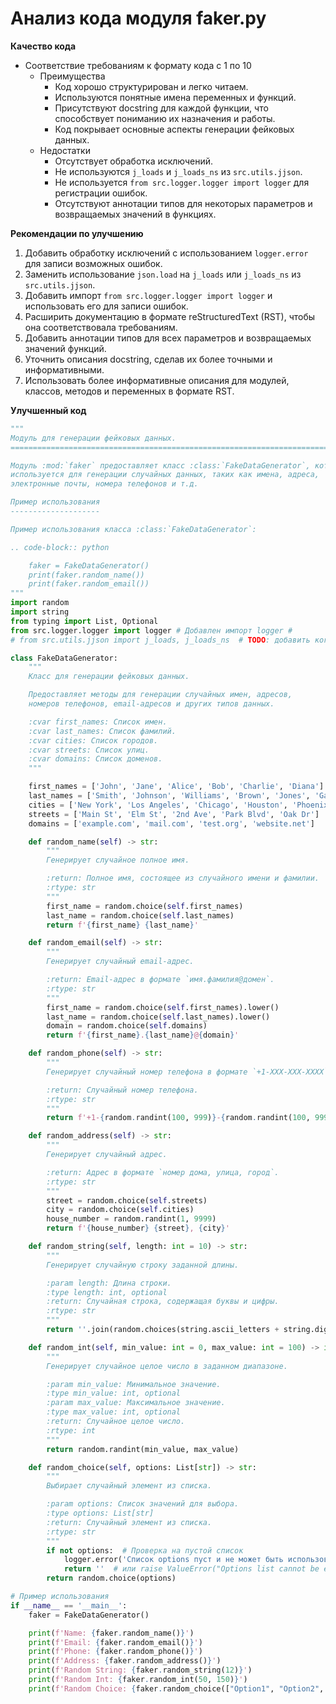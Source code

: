 # Анализ кода модуля faker.py

**Качество кода**
-  Соответствие требованиям к формату кода с 1 по 10
    -  Преимущества
        - Код хорошо структурирован и легко читаем.
        - Используются понятные имена переменных и функций.
        - Присутствуют docstring для каждой функции, что способствует пониманию их назначения и работы.
        - Код покрывает основные аспекты генерации фейковых данных.
    -  Недостатки
        - Отсутствует обработка исключений.
        - Не используются `j_loads` и `j_loads_ns` из `src.utils.jjson`.
        - Не используется `from src.logger.logger import logger` для регистрации ошибок.
        - Отсутствуют аннотации типов для некоторых параметров и возвращаемых значений в функциях.

**Рекомендации по улучшению**
1. Добавить обработку исключений с использованием `logger.error` для записи возможных ошибок.
2. Заменить использование `json.load` на `j_loads` или `j_loads_ns` из `src.utils.jjson`.
3. Добавить импорт `from src.logger.logger import logger` и использовать его для записи ошибок.
4. Расширить документацию в формате reStructuredText (RST), чтобы она соответствовала требованиям.
5. Добавить аннотации типов для всех параметров и возвращаемых значений функций.
6.  Уточнить описания docstring, сделав их более точными и информативными.
7.  Использовать более информативные описания для модулей, классов, методов и переменных в формате RST.

**Улучшенный код**
```python
"""
Модуль для генерации фейковых данных.
=========================================================================================

Модуль :mod:`faker` предоставляет класс :class:`FakeDataGenerator`, который
используется для генерации случайных данных, таких как имена, адреса,
электронные почты, номера телефонов и т.д.

Пример использования
--------------------

Пример использования класса :class:`FakeDataGenerator`:

.. code-block:: python

    faker = FakeDataGenerator()
    print(faker.random_name())
    print(faker.random_email())
"""
import random
import string
from typing import List, Optional
from src.logger.logger import logger # Добавлен импорт logger #
# from src.utils.jjson import j_loads, j_loads_ns  # TODO: добавить когда будет использоваться

class FakeDataGenerator:
    """
    Класс для генерации фейковых данных.

    Предоставляет методы для генерации случайных имен, адресов,
    номеров телефонов, email-адресов и других типов данных.

    :cvar first_names: Список имен.
    :cvar last_names: Список фамилий.
    :cvar cities: Список городов.
    :cvar streets: Список улиц.
    :cvar domains: Список доменов.
    """

    first_names = ['John', 'Jane', 'Alice', 'Bob', 'Charlie', 'Diana']
    last_names = ['Smith', 'Johnson', 'Williams', 'Brown', 'Jones', 'Garcia']
    cities = ['New York', 'Los Angeles', 'Chicago', 'Houston', 'Phoenix']
    streets = ['Main St', 'Elm St', '2nd Ave', 'Park Blvd', 'Oak Dr']
    domains = ['example.com', 'mail.com', 'test.org', 'website.net']

    def random_name(self) -> str:
        """
        Генерирует случайное полное имя.

        :return: Полное имя, состоящее из случайного имени и фамилии.
        :rtype: str
        """
        first_name = random.choice(self.first_names)
        last_name = random.choice(self.last_names)
        return f'{first_name} {last_name}'

    def random_email(self) -> str:
        """
        Генерирует случайный email-адрес.

        :return: Email-адрес в формате `имя.фамилия@домен`.
        :rtype: str
        """
        first_name = random.choice(self.first_names).lower()
        last_name = random.choice(self.last_names).lower()
        domain = random.choice(self.domains)
        return f'{first_name}.{last_name}@{domain}'

    def random_phone(self) -> str:
        """
        Генерирует случайный номер телефона в формате `+1-XXX-XXX-XXXX`.

        :return: Случайный номер телефона.
        :rtype: str
        """
        return f'+1-{random.randint(100, 999)}-{random.randint(100, 999)}-{random.randint(1000, 9999)}'

    def random_address(self) -> str:
        """
        Генерирует случайный адрес.

        :return: Адрес в формате `номер дома, улица, город`.
        :rtype: str
        """
        street = random.choice(self.streets)
        city = random.choice(self.cities)
        house_number = random.randint(1, 9999)
        return f'{house_number} {street}, {city}'

    def random_string(self, length: int = 10) -> str:
        """
        Генерирует случайную строку заданной длины.

        :param length: Длина строки.
        :type length: int, optional
        :return: Случайная строка, содержащая буквы и цифры.
        :rtype: str
        """
        return ''.join(random.choices(string.ascii_letters + string.digits, k=length))

    def random_int(self, min_value: int = 0, max_value: int = 100) -> int:
        """
        Генерирует случайное целое число в заданном диапазоне.

        :param min_value: Минимальное значение.
        :type min_value: int, optional
        :param max_value: Максимальное значение.
        :type max_value: int, optional
        :return: Случайное целое число.
        :rtype: int
        """
        return random.randint(min_value, max_value)

    def random_choice(self, options: List[str]) -> str:
        """
        Выбирает случайный элемент из списка.

        :param options: Список значений для выбора.
        :type options: List[str]
        :return: Случайный элемент из списка.
        :rtype: str
        """
        if not options:  # Проверка на пустой список
            logger.error('Список options пуст и не может быть использован для выбора.') # Добавлена запись ошибки с logger
            return ''  # или raise ValueError("Options list cannot be empty") #
        return random.choice(options)

# Пример использования
if __name__ == '__main__':
    faker = FakeDataGenerator()

    print(f'Name: {faker.random_name()}')
    print(f'Email: {faker.random_email()}')
    print(f'Phone: {faker.random_phone()}')
    print(f'Address: {faker.random_address()}')
    print(f'Random String: {faker.random_string(12)}')
    print(f'Random Int: {faker.random_int(50, 150)}')
    print(f'Random Choice: {faker.random_choice(["Option1", "Option2", "Option3"])}')
```